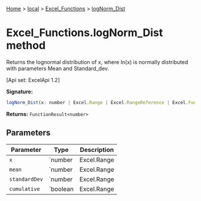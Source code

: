 [Home](./index) &gt; [local](local.md) &gt; [Excel\_Functions](local.excel_functions.md) &gt; [logNorm\_Dist](local.excel_functions.lognorm_dist.md)

# Excel\_Functions.logNorm\_Dist method

Returns the lognormal distribution of x, where ln(x) is normally distributed with parameters Mean and Standard\_dev. 

 \[Api set: ExcelApi 1.2\]

**Signature:**
```javascript
logNorm_Dist(x: number | Excel.Range | Excel.RangeReference | Excel.FunctionResult<any>, mean: number | Excel.Range | Excel.RangeReference | Excel.FunctionResult<any>, standardDev: number | Excel.Range | Excel.RangeReference | Excel.FunctionResult<any>, cumulative: boolean | Excel.Range | Excel.RangeReference | Excel.FunctionResult<any>): FunctionResult<number>;
```
**Returns:** `FunctionResult<number>`

## Parameters

|  Parameter | Type | Description |
|  --- | --- | --- |
|  `x` | `number | Excel.Range | Excel.RangeReference | Excel.FunctionResult<any>` |  |
|  `mean` | `number | Excel.Range | Excel.RangeReference | Excel.FunctionResult<any>` |  |
|  `standardDev` | `number | Excel.Range | Excel.RangeReference | Excel.FunctionResult<any>` |  |
|  `cumulative` | `boolean | Excel.Range | Excel.RangeReference | Excel.FunctionResult<any>` |  |

